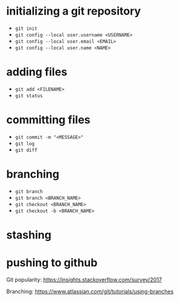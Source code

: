 # initializing a git repository
- `git init`
- `git config --local user.username <USERNAME>`
- `git config --local user.email <EMAIL>`
- `git config --local user.name <NAME>`

# adding files
- `git add <FILENAME>`
- `git status`

# committing files
- `git commit -m "<MESSAGE>"`
- `git log` 
- `git diff` 

# branching
- `git branch`
- `git branch <BRANCH_NAME>`
- `git checkout <BRANCH_NAME>` 
- `git checkout -b <BRANCH_NAME>`

# stashing


# pushing to github

Git popularity: https://insights.stackoverflow.com/survey/2017

Branching: https://www.atlassian.com/git/tutorials/using-branches

